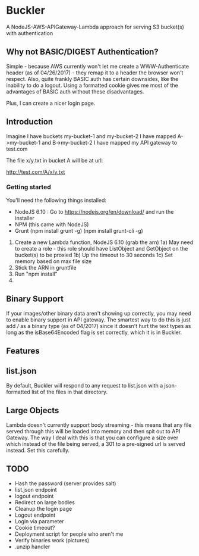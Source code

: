 # Buckler
A NodeJS-AWS-APIGateway-Lambda approach for serving S3 bucket(s) with authentication


## Why not BASIC/DIGEST Authentication?

Simple - because AWS currently won't let me create a WWW-Authenticate header (as of 04/26/2017) - they remap it
to a header the browser won't respect.  Also, quite frankly BASIC auth has certain downsides, like the inability
to do a logout.  Using a formatted cookie gives me most of the advantages of BASIC auth without these disadvantages.

Plus, I can create a nicer login page.

## Introduction

Imagine I have buckets my-bucket-1 and my-bucket-2
I have mapped A->my-bucket-1 and B->my-bucket-2
I have mapped my API gateway to test.com

The file x/y.txt in bucket A will be at url:

http://test.com/A/x/y.txt


### Getting started
You'll need the following things installed:
* NodeJS 6.10 : Go to https://nodejs.org/en/download/ and run the installer
* NPM (this came with NodeJS)
* Grunt (npm install grunt -g) (npm install grunt-cli -g)

1) Create a new Lambda function, NodeJS 6.10 (grab the arn) 
1a) May need to create a role - this role should have ListObject and GetObject on the bucket(s) to be proxied
1b) Up the timeout to 30 seconds
1c) Set memory based on max file size
2) Stick the ARN in gruntfile
3) Run "npm install"
4) 

## Binary Support
If your images/other binary data aren't showing up correctly, you may need to enable binary support in API gateway.
The smartest way to do this is just add */* as a binary type (as of 04/2017) since it doesn't hurt the text
 types as long as the isBase64Encoded flag is set correctly, which it is in Buckler.

## Features

## list.json
By default, Buckler will respond to any request to list.json with a json-formatted list of the files in that
directory.  

## Large Objects
Lambda doesn't currently support body streaming - this means that any file served through this will be loaded into
memory and then spit out to API Gateway.  The way I deal with this is that you can configure a size over which instead
of the file being served, a 301 to a pre-signed url is served instead.  Set this carefully.

## TODO

* Hash the password (server provides salt)
* list.json endpoint
* logout endpoint
* Redirect on large bodies
* Cleanup the login page
* Logout endpoint
* Login via parameter
* Cookie timeout?
* Deployment script for people who aren't me
* Verify binaries work (pictures)
* .unzip handler






